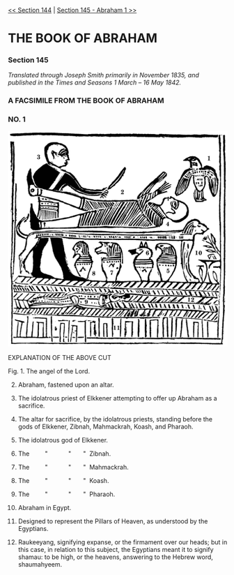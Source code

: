 [<< Section 144](../Section%20144.md)  |  [Section 145 - Abraham 1 >>](Section%20145%20-%20Abraham%201.md)

# THE BOOK OF ABRAHAM
### Section 145

*Translated through Joseph Smith primarily in November 1835, and published in the *Times and Seasons* 1 March – 16 May 1842.*

### A FACSIMILE FROM THE BOOK OF ABRAHAM
### NO. 1

![Images.tc.fac1](../../../assets/Images.tc.fac1.jpg)

EXPLANATION OF THE ABOVE CUT

Fig. 1. The angel of the Lord.

2. Abraham, fastened upon an altar.

3. The idolatrous priest of Elkkener attempting to offer up Abraham as a sacrifice.

4. The altar for sacrifice, by the idolatrous priests, standing before the gods of Elkkener, Zibnah, Mahmackrah, Koash, and Pharaoh.

5. The idolatrous god of Elkkener.

6. The         "            "       "  Zibnah.

7. The         "            "       "  Mahmackrah.

8. The         "            "       "  Koash.

9. The         "            "       "  Pharaoh.

10. Abraham in Egypt.

11. Designed to represent the Pillars of Heaven, as understood by the Egyptians.

12. Raukeeyang, signifying expanse, or the firmament over our heads; but in this case, in relation to this subject, the Egyptians meant it to signify shamau: to be high, or the heavens, answering to the Hebrew word, shaumahyeem.